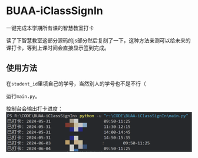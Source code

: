# BUAA-iClassSignIn
一键完成本学期所有课的智慧教室打卡

读了下智慧教室这部分源码的js部分然后复刻了一下，这种方法亲测可以给未来的课打卡，等到上课时间会直接显示签到完成。

## 使用方法
在`student_id`里填自己的学号，当然别人的学号也不是不行（

运行`main.py`。


控制台会输出打卡进度：![](imgs/1.png)



